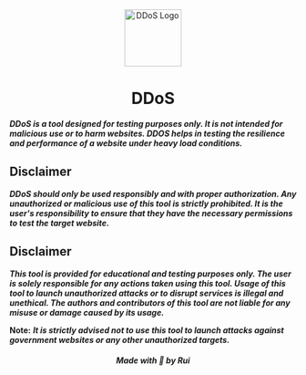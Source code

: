 <div align="center">
  <img src="https://github.com/images/mona-whisper.gif" alt="DDoS Logo" width="100" height="100">
  <h1>DDoS</h1>
</div>

___DDoS is a tool designed for testing purposes only. It is not intended for malicious use or to harm websites. DDOS helps in testing the resilience and performance of a website under heavy load conditions.___

## Disclaimer

___DDoS should only be used responsibly and with proper authorization. Any unauthorized or malicious use of this tool is strictly prohibited. It is the user's responsibility to ensure that they have the necessary permissions to test the target website.___

## Disclaimer

___This tool is provided for educational and testing purposes only. The user is solely responsible for any actions taken using this tool. Usage of this tool to launch unauthorized attacks or to disrupt services is illegal and unethical. The authors and contributors of this tool are not liable for any misuse or damage caused by its usage.___

**Note:** ___It is strictly advised not to use this tool to launch attacks against government websites or any other unauthorized targets.___

<div align="center">
  <h5>Made with 🤍 by Rui</h5>
</div>
